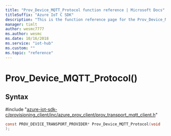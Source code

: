 ```yaml
---                             
title: "Prov_Device_MQTT_Protocol function reference | Microsoft Docs" 
titleSuffix: "Azure IoT C SDK"            
description: "This is the function reference page for the Prov_Device_MQTT_Protocol() function in the Azure IoT C SDK. This SDK is used with Azure IoT Hub and Azure IoT Hub Device Provisioning Service"            
manager: timlt                 
author: wesmc7777              
ms.author: wesmc               
ms.date: 10/16/2018                    
ms.service: "iot-hub"             
ms.custom: ""                
ms.topic: "reference"        
---                            
```


# Prov_Device_MQTT_Protocol()

## Syntax

\#include "[azure-iot-sdk-c/provisioning_client/inc/azure_prov_client/prov_transport_mqtt_client.h](../prov-transport-mqtt-client-h.md)"  
```C
const PROV_DEVICE_TRANSPORT_PROVIDER* Prov_Device_MQTT_Protocol(void
);
```

